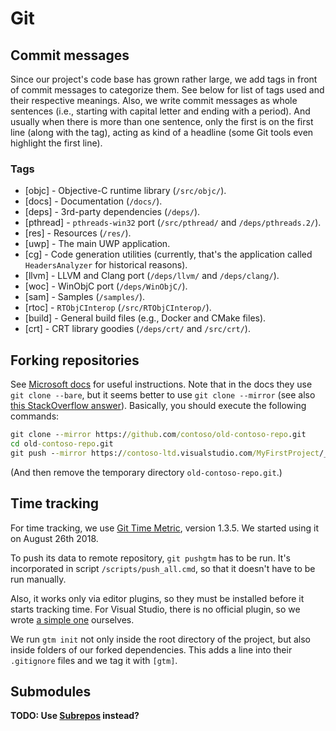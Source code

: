 # Git

## Commit messages

Since our project's code base has grown rather large, we add tags in front of
commit messages to categorize them. See below for list of tags used and their
respective meanings. Also, we write commit messages as whole sentences (i.e.,
starting with capital letter and ending with a period). And usually when there
is more than one sentence, only the first is on the first line (along with the
tag), acting as kind of a headline (some Git tools even highlight the first
line).

### Tags

- [objc] - Objective-C runtime library (`/src/objc/`).
- [docs] - Documentation (`/docs/`).
- [deps] - 3rd-party dependencies (`/deps/`).
- [pthread] - `pthreads-win32` port (`/src/pthread/` and `/deps/pthreads.2/`).
- [res] - Resources (`/res/`).
- [uwp] - The main UWP application.
- [cg] - Code generation utilities (currently, that's the application called
  `HeadersAnalyzer` for historical reasons).
- [llvm] - LLVM and Clang port (`/deps/llvm/` and `/deps/clang/`).
- [woc] - WinObjC port (`/deps/WinObjC/`).
- [sam] - Samples (`/samples/`).
- [rtoc] - `RTObjCInterop` (`/src/RTObjCInterop/`).
- [build] - General build files (e.g., Docker and CMake files).
- [crt] - CRT library goodies (`/deps/crt/` and `/src/crt/`).

## Forking repositories

See [Microsoft
docs](https://docs.microsoft.com/en-us/vsts/git/import-git-repository?view=vsts#manually-import-a-repo)
for useful instructions. Note that in the docs they use `git clone --bare`, but
it seems better to use `git clone --mirror` (see also [this StackOverflow
answer](https://stackoverflow.com/a/3960063/9080566)). Basically, you should
execute the following commands:

```cmd
git clone --mirror https://github.com/contoso/old-contoso-repo.git
cd old-contoso-repo.git
git push --mirror https://contoso-ltd.visualstudio.com/MyFirstProject/_git/new-contoso-repo
```

(And then remove the temporary directory `old-contoso-repo.git`.)

## Time tracking

For time tracking, we use [Git Time
Metric](https://github.com/git-time-metric/gtm), version 1.3.5. We started using
it on August 26th 2018.

To push its data to remote repository, `git pushgtm` has to be run. It's
incorporated in script `/scripts/push_all.cmd`, so that it doesn't have to be
run manually.

Also, it works only via editor plugins, so they must be installed before it
starts tracking time. For Visual Studio, there is no official plugin, so we
wrote [a simple one](https://jjones.visualstudio.com/gtm-visualstudio-plugin)
ourselves.

We run `gtm init` not only inside the root directory of the project, but also
inside folders of our forked dependencies. This adds a line into their
`.gitignore` files and we tag it with `[gtm]`.

## Submodules

**TODO: Use
[Subrepos](https://github.com/ingydotnet/git-subrepo/blob/master/Intro.pod)
instead?**
